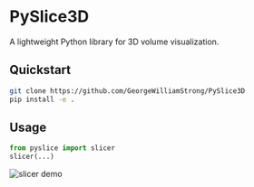 # PySlice3D

A lightweight Python library for 3D volume visualization.

## Quickstart

```sh
git clone https://github.com/GeorgeWilliamStrong/PySlice3D
pip install -e .
```

## Usage
```python
from pyslice import slicer
slicer(...)
```

![slicer demo](https://drive.google.com/file/d/1BmCkwev2z6temfcvB6M9VAgmFlghrmgw/view?usp=sharing.gif)